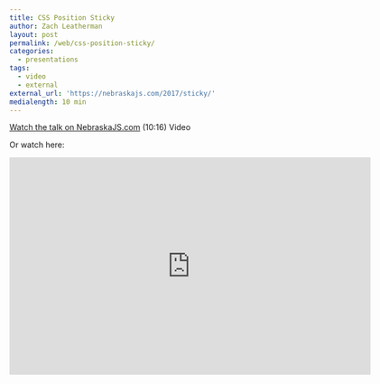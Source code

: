 ```yaml
---
title: CSS Position Sticky
author: Zach Leatherman
layout: post
permalink: /web/css-position-sticky/
categories:
  - presentations
tags:
  - video
  - external
external_url: 'https://nebraskajs.com/2017/sticky/'
medialength: 10 min
---
```


[Watch the talk on NebraskaJS.com](https://nebraskajs.com/2017/sticky/) (10:16) <span class="tag video">Video</span>

Or watch here:

<div class="fluid-width-video-wrapper"><iframe class="youtube-player" type="text/html" width="640" height="385" src="https://www.youtube.com/embed/r-fGoST-ckI/" frameborder="0" allowfullscreen></iframe></div>
